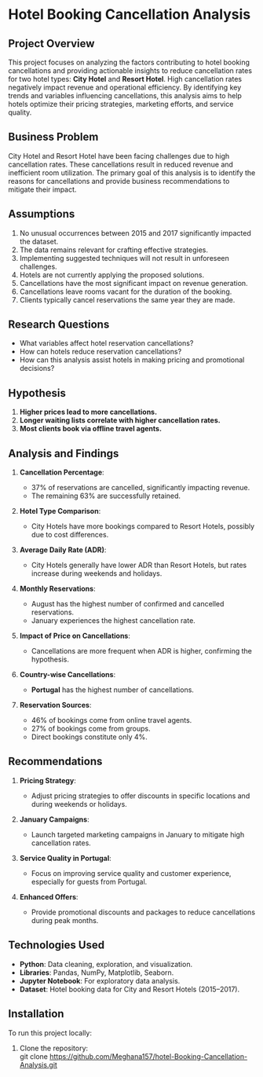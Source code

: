 # Hotel Booking Cancellation Analysis

## Project Overview
This project focuses on analyzing the factors contributing to hotel booking cancellations and providing actionable insights to reduce cancellation rates for two hotel types: **City Hotel** and **Resort Hotel**. High cancellation rates negatively impact revenue and operational efficiency. By identifying key trends and variables influencing cancellations, this analysis aims to help hotels optimize their pricing strategies, marketing efforts, and service quality.

## Business Problem
City Hotel and Resort Hotel have been facing challenges due to high cancellation rates. These cancellations result in reduced revenue and inefficient room utilization. The primary goal of this analysis is to identify the reasons for cancellations and provide business recommendations to mitigate their impact.

## Assumptions
1. No unusual occurrences between 2015 and 2017 significantly impacted the dataset.
2. The data remains relevant for crafting effective strategies.
3. Implementing suggested techniques will not result in unforeseen challenges.
4. Hotels are not currently applying the proposed solutions.
5. Cancellations have the most significant impact on revenue generation.
6. Cancellations leave rooms vacant for the duration of the booking.
7. Clients typically cancel reservations the same year they are made.

## Research Questions
- What variables affect hotel reservation cancellations?
- How can hotels reduce reservation cancellations?
- How can this analysis assist hotels in making pricing and promotional decisions?

## Hypothesis
1. **Higher prices lead to more cancellations.**
2. **Longer waiting lists correlate with higher cancellation rates.**
3. **Most clients book via offline travel agents.**

## Analysis and Findings
1. **Cancellation Percentage**: 
   - 37% of reservations are cancelled, significantly impacting revenue.
   - The remaining 63% are successfully retained.

2. **Hotel Type Comparison**:
   - City Hotels have more bookings compared to Resort Hotels, possibly due to cost differences.

3. **Average Daily Rate (ADR)**:
   - City Hotels generally have lower ADR than Resort Hotels, but rates increase during weekends and holidays.

4. **Monthly Reservations**:
   - August has the highest number of confirmed and cancelled reservations.
   - January experiences the highest cancellation rate.

5. **Impact of Price on Cancellations**:
   - Cancellations are more frequent when ADR is higher, confirming the hypothesis.

6. **Country-wise Cancellations**:
   - **Portugal** has the highest number of cancellations.

7. **Reservation Sources**:
   - 46% of bookings come from online travel agents.
   - 27% of bookings come from groups.
   - Direct bookings constitute only 4%.

## Recommendations
1. **Pricing Strategy**:
   - Adjust pricing strategies to offer discounts in specific locations and during weekends or holidays.

2. **January Campaigns**:
   - Launch targeted marketing campaigns in January to mitigate high cancellation rates.

3. **Service Quality in Portugal**:
   - Focus on improving service quality and customer experience, especially for guests from Portugal.

4. **Enhanced Offers**:
   - Provide promotional discounts and packages to reduce cancellations during peak months.

## Technologies Used
- **Python**: Data cleaning, exploration, and visualization.
- **Libraries**: Pandas, NumPy, Matplotlib, Seaborn.
- **Jupyter Notebook**: For exploratory data analysis.
- **Dataset**: Hotel booking data for City and Resort Hotels (2015–2017).

## Installation
To run this project locally:
1. Clone the repository:  
   git clone https://github.com/Meghana157/hotel-Booking-Cancellation-Analysis.git
